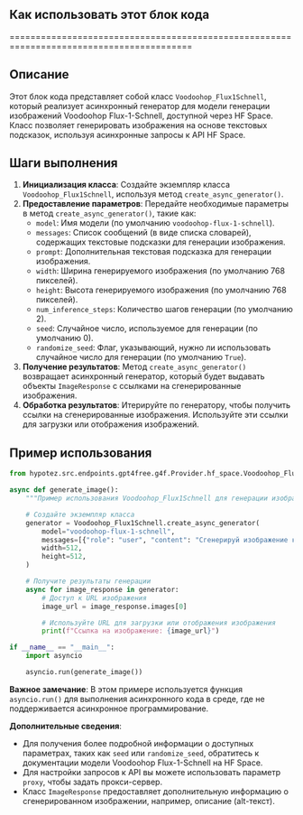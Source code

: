 ## Как использовать этот блок кода
=========================================================================================

Описание
-------------------------
Этот блок кода представляет собой класс `Voodoohop_Flux1Schnell`, который реализует асинхронный генератор для модели генерации изображений Voodoohop Flux-1-Schnell, доступной через HF Space. Класс позволяет генерировать изображения на основе текстовых подсказок, используя асинхронные запросы к API HF Space.

Шаги выполнения
-------------------------
1. **Инициализация класса**: Создайте экземпляр класса `Voodoohop_Flux1Schnell`, используя метод `create_async_generator()`.
2. **Предоставление параметров**: Передайте необходимые параметры в метод `create_async_generator()`, такие как:
    - `model`: Имя модели (по умолчанию `voodoohop-flux-1-schnell`).
    - `messages`: Список сообщений (в виде списка словарей), содержащих текстовые подсказки для генерации изображения.
    - `prompt`: Дополнительная текстовая подсказка для генерации изображения.
    - `width`: Ширина генерируемого изображения (по умолчанию 768 пикселей).
    - `height`: Высота генерируемого изображения (по умолчанию 768 пикселей).
    - `num_inference_steps`: Количество шагов генерации (по умолчанию 2).
    - `seed`: Случайное число, используемое для генерации (по умолчанию 0).
    - `randomize_seed`: Флаг, указывающий, нужно ли использовать случайное число для генерации (по умолчанию `True`).
3. **Получение результатов**: Метод `create_async_generator()` возвращает асинхронный генератор, который будет выдавать объекты `ImageResponse` с ссылками на сгенерированные изображения.
4. **Обработка результатов**: Итерируйте по генератору, чтобы получить ссылки на сгенерированные изображения. Используйте эти ссылки для загрузки или отображения изображений.

Пример использования
-------------------------

```python
from hypotez.src.endpoints.gpt4free.g4f.Provider.hf_space.Voodoohop_Flux1Schnell import Voodoohop_Flux1Schnell

async def generate_image():
    """Пример использования Voodoohop_Flux1Schnell для генерации изображения."""

    # Создайте экземпляр класса
    generator = Voodoohop_Flux1Schnell.create_async_generator(
        model="voodoohop-flux-1-schnell",
        messages=[{"role": "user", "content": "Сгенерируй изображение кота, сидящего на столе."}],
        width=512,
        height=512,
    )

    # Получите результаты генерации
    async for image_response in generator:
        # Доступ к URL изображения
        image_url = image_response.images[0]

        # Используйте URL для загрузки или отображения изображения
        print(f"Ссылка на изображение: {image_url}")

if __name__ == "__main__":
    import asyncio

    asyncio.run(generate_image())
```

**Важное замечание**: В этом примере используется функция `asyncio.run()` для выполнения асинхронного кода в среде, где не поддерживается асинхронное программирование.

**Дополнительные сведения**:
- Для получения более подробной информации о доступных параметрах, таких как `seed` или `randomize_seed`, обратитесь к документации модели Voodoohop Flux-1-Schnell на HF Space.
- Для настройки запросов к API вы можете использовать параметр `proxy`, чтобы задать прокси-сервер. 
- Класс `ImageResponse` предоставляет дополнительную информацию о сгенерированном изображении, например, описание (alt-текст).